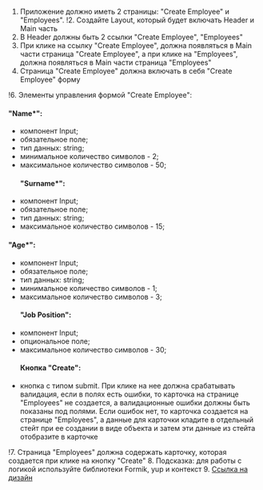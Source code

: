 1. Приложение должно иметь 2 страницы: "Create Employee" и "Employees".
!2. Создайте Layout, который будет включать Header и Main часть
3. В Header должны быть 2 ссылки "Create Employee", "Employees"
4. При клике на ссылку "Create Employee", должна появляться в Main части страница "Create Employee", а при клике на "Employees", должна появляться в Main части страница "Employees"
5. Страница "Create Employee" должна включать в себя "Create Employee" форму

!6. Элементы управления формой "Create Employee":
#### "Name\*":
- компонент Input;
- обязательное поле;
- тип данных: string;
- минимальное количество символов - 2;
- максимальное количество символов - 50;
  #### "Surname\*":
- компонент Input;
- обязательное поле;
- тип данных: string;
- максимальное количество символов - 15;

 #### "Age\*":
- компонент Input;
- обязательное поле;
- тип данных: string;
- минимальное количество символов - 1;
- максимальное количество символов - 3;
  #### "Job Position":
- компонент Input;
- опциональное поле;
- максимальное количество символов - 30;
  #### Кнопка "Create":
- кнопка с типом submit. При клике на нее должна срабатывать валидация, если в полях есть ошибки,
  то карточка на странице "Employees" не создается, а валидационные ошибки должны быть показаны под полями.
  Если ошибок нет, то карточка создается на странице "Employees", а данные для карточки кладите в отдельный стейт при ее создании
  в виде объекта и затем эти данные из стейта отобразите в карточке

!7. Страница "Employees" должна содержать карточку, которая создается при клике на кнопку "Create"
8. Подсказка: для работы с логикой используйте библиотеки Formik, yup и контекст
9. [Ссылка на дизайн](https://www.figma.com/design/8EMBPuuAZED8blbDY3waeg/Employee?node-id=0-1&t=8lJghbdSV26CNQAE-0)